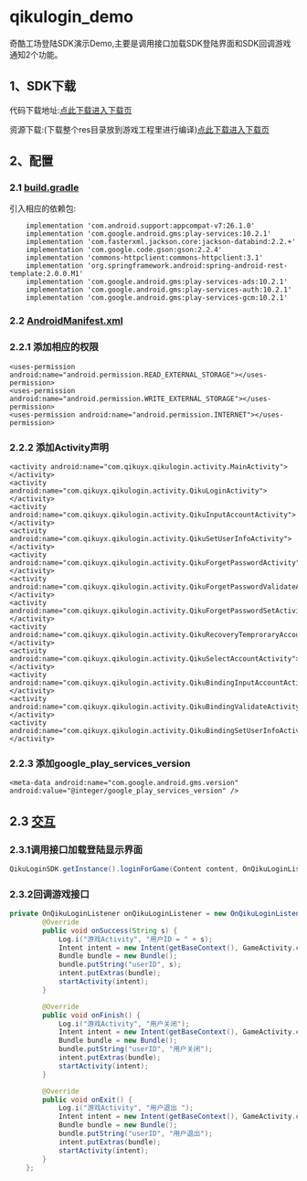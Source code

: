 # qikulogin_demo
奇酷工场登陆SDK演示Demo,主要是调用接口加载SDK登陆界面和SDK回调游戏通知2个功能。

## 1、SDK下载

代码下载地址:<a href="https://github.com/hxchen/qikulogin_demo/blob/master/libs/" target="_blank">点此下载进入下载页</a>


资源下载:(下载整个res目录放到游戏工程里进行编译)<a href="https://github.com/hxchen/qikulogin_demo/tree/master/src/main/res" target="_blank">点此下载进入下载页</a>

## 2、配置

### 2.1 <a href="https://github.com/hxchen/qikulogin_demo/blob/master/build.gradle" target="_blank">build.gradle</a>

引入相应的依赖包:
```
    implementation 'com.android.support:appcompat-v7:26.1.0'
    implementation 'com.google.android.gms:play-services:10.2.1'
    implementation 'com.fasterxml.jackson.core:jackson-databind:2.2.+'
    implementation 'com.google.code.gson:gson:2.2.4'
    implementation 'commons-httpclient:commons-httpclient:3.1'
    implementation 'org.springframework.android:spring-android-rest-template:2.0.0.M1'
    implementation 'com.google.android.gms:play-services-ads:10.2.1'
    implementation 'com.google.android.gms:play-services-auth:10.2.1'
    implementation 'com.google.android.gms:play-services-gcm:10.2.1'
```
### 2.2 <a href="https://github.com/hxchen/qikulogin_demo/blob/master/src/main/AndroidManifest.xml" target="_blank">AndroidManifest.xml</a>

### 2.2.1 添加相应的权限
```
<uses-permission android:name="android.permission.READ_EXTERNAL_STORAGE"></uses-permission>
<uses-permission android:name="android.permission.WRITE_EXTERNAL_STORAGE"></uses-permission>
<uses-permission android:name="android.permission.INTERNET"></uses-permission>
```
### 2.2.2 添加Activity声明
```
<activity android:name="com.qikuyx.qikulogin.activity.MainActivity"></activity>
<activity android:name="com.qikuyx.qikulogin.activity.QikuLoginActivity"></activity>
<activity android:name="com.qikuyx.qikulogin.activity.QikuInputAccountActivity"></activity>
<activity android:name="com.qikuyx.qikulogin.activity.QikuSetUserInfoActivity"></activity>
<activity android:name="com.qikuyx.qikulogin.activity.QikuForgetPasswordActivity"></activity>
<activity android:name="com.qikuyx.qikulogin.activity.QikuForgetPasswordValidateActivity"></activity>
<activity android:name="com.qikuyx.qikulogin.activity.QikuForgetPasswordSetActivity"></activity>
<activity android:name="com.qikuyx.qikulogin.activity.QikuRecoveryTemproraryAccountActivity"></activity>
<activity android:name="com.qikuyx.qikulogin.activity.QikuSelectAccountActivity"></activity>
<activity android:name="com.qikuyx.qikulogin.activity.QikuBindingInputAccountActivity"></activity>
<activity android:name="com.qikuyx.qikulogin.activity.QikuBindingValidateActivity"></activity>
<activity android:name="com.qikuyx.qikulogin.activity.QikuBindingSetUserInfoActivity"></activity>
```
### 2.2.3 添加google_play_services_version
```
<meta-data android:name="com.google.android.gms.version" android:value="@integer/google_play_services_version" />
```
## 2.3 <a href="https://github.com/hxchen/qikulogin_demo/blob/master/src/main/java/com/qikuyx/qikulogin_demo/MainActivity.java" target="_blank">交互</a>

### 2.3.1调用接口加载登陆显示界面
```Java
QikuLoginSDK.getInstance().loginForGame(Content content, OnQikuLoginListener onQikuLoginListener);
```
### 2.3.2回调游戏接口

```Java
private OnQikuLoginListener onQikuLoginListener = new OnQikuLoginListener() {
        @Override
        public void onSuccess(String s) {
            Log.i("游戏Activity", "用户ID = " + s);
            Intent intent = new Intent(getBaseContext(), GameActivity.class);
            Bundle bundle = new Bundle();
            bundle.putString("userID", s);
            intent.putExtras(bundle);
            startActivity(intent);
        }

        @Override
        public void onFinish() {
            Log.i("游戏Activity", "用户关闭");
            Intent intent = new Intent(getBaseContext(), GameActivity.class);
            Bundle bundle = new Bundle();
            bundle.putString("userID", "用户关闭");
            intent.putExtras(bundle);
            startActivity(intent);
        }

        @Override
        public void onExit() {
            Log.i("游戏Activity", "用户退出 ");
            Intent intent = new Intent(getBaseContext(), GameActivity.class);
            Bundle bundle = new Bundle();
            bundle.putString("userID", "用户退出");
            intent.putExtras(bundle);
            startActivity(intent);
        }
    };
```
